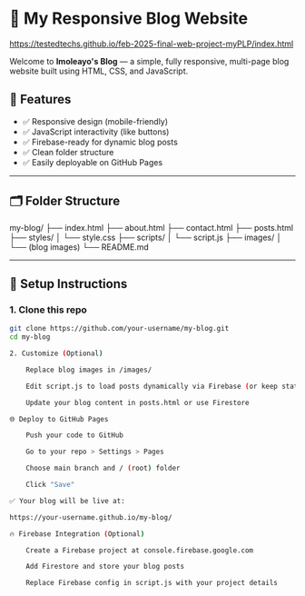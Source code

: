 # 📝 My Responsive Blog Website

https://testedtechs.github.io/feb-2025-final-web-project-myPLP/index.html

Welcome to **Imoleayo's  Blog** — a simple, fully responsive, multi-page blog website built using HTML, CSS, and JavaScript.

## 🚀 Features

- ✅ Responsive design (mobile-friendly)
- ✅ JavaScript interactivity (like buttons)
- ✅ Firebase-ready for dynamic blog posts
- ✅ Clean folder structure
- ✅ Easily deployable on GitHub Pages

---

## 🗂 Folder Structure

my-blog/
├── index.html
├── about.html
├── contact.html
├── posts.html
├── styles/
│ └── style.css
├── scripts/
│ └── script.js
├── images/
│ └── (blog images)
└── README.md


---

## 🔧 Setup Instructions

### 1. Clone this repo

```bash
git clone https://github.com/your-username/my-blog.git
cd my-blog

2. Customize (Optional)

    Replace blog images in /images/

    Edit script.js to load posts dynamically via Firebase (or keep static)

    Update your blog content in posts.html or use Firestore

🌐 Deploy to GitHub Pages

    Push your code to GitHub

    Go to your repo > Settings > Pages

    Choose main branch and / (root) folder

    Click "Save"

✅ Your blog will be live at:

https://your-username.github.io/my-blog/

🔥 Firebase Integration (Optional)

    Create a Firebase project at console.firebase.google.com

    Add Firestore and store your blog posts

    Replace Firebase config in script.js with your project details

